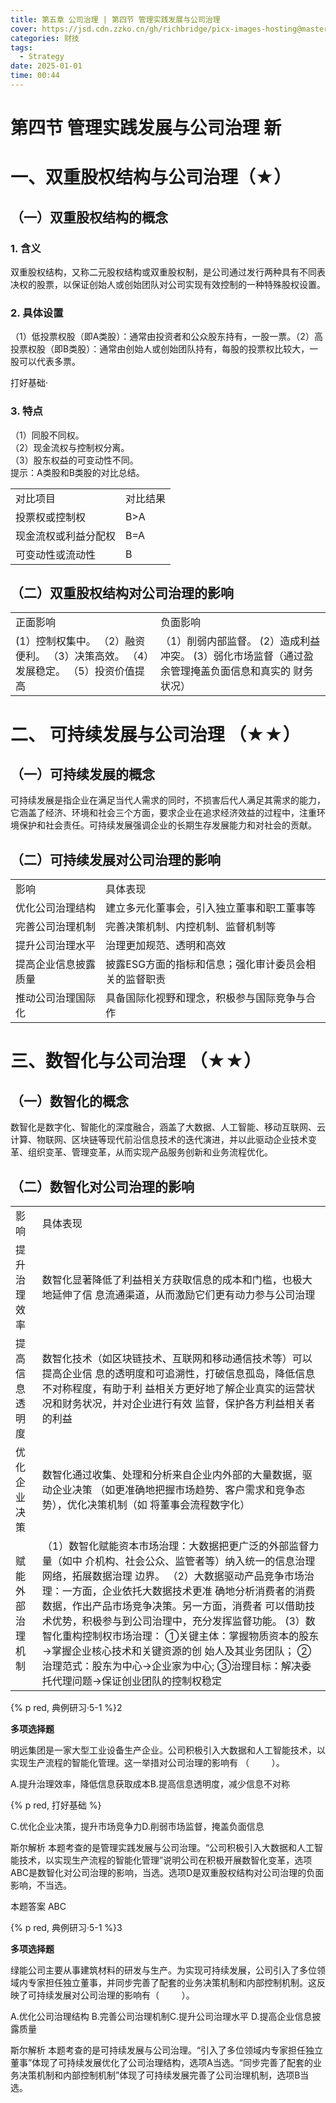 ```yaml
---
title: 第五章 公司治理 | 第四节 管理实践发展与公司治理
cover: https://jsd.cdn.zzko.cn/gh/richbridge/picx-images-hosting@master/thumbnail/audit.png
categories: 财技
tags:
  - Strategy
date: 2025-01-01 
time: 00:44
---
```


# 第四节 管理实践发展与公司治理 新  

# 一、双重股权结构与公司治理（★）  

## （一）双重股权结构的概念  

### 1. 含义  

双重股权结构，又称二元股权结构或双重股权制，是公司通过发行两种具有不同表决权的股票，以保证创始人或创始团队对公司实现有效控制的一种特殊股权设置。  

### 2. 具体设置  

（1）低投票权股（即A类股）：通常由投资者和公众股东持有，一股一票。（2）高投票权股（即B类股）：通常由创始人或创始团队持有，每股的投票权比较大，一股可以代表多票。  


打好基础·  

### 3. 特点  

（1）同股不同权。  
（2）现金流权与控制权分离。  
（3）股东权益的可变动性不同。  
提示：A类股和B类股的对比总结。  

<html><body><table><tr><td>对比项目</td><td>对比结果</td></tr><tr><td>投票权或控制权</td><td>B>A</td></tr><tr><td>现金流权或利益分配权</td><td>B=A</td></tr><tr><td>可变动性或流动性</td><td>B<A</td></tr></table></body></html>  

## （二）双重股权结构对公司治理的影响  

<html><body><table><tr><td>正面影响</td><td>负面影响</td></tr><tr><td>(1）控制权集中。 （2）融资便利。 （3）决策高效。 （4）发展稳定。 （5）投资价值提高</td><td>（1）削弱内部监督。 (2）造成利益冲突。 (3）弱化市场监督（通过盈余管理掩盖负面信息和真实的 财务状况）</td></tr></table></body></html>  

# 二、 可持续发展与公司治理 （★★）  

## （一）可持续发展的概念  

可持续发展是指企业在满足当代人需求的同时，不损害后代人满足其需求的能力，它涵盖了经济、环境和社会三个方面，要求企业在追求经济效益的过程中，注重环境保护和社会责任。可持续发展强调企业的长期生存发展能力和对社会的贡献。  

## （二）可持续发展对公司治理的影响  

<html><body><table><tr><td>影响</td><td>具体表现</td></tr><tr><td>优化公司治理结构</td><td>建立多元化董事会，引入独立董事和职工董事等</td></tr><tr><td>完善公司治理机制</td><td>完善决策机制、内控机制、监督机制等</td></tr><tr><td>提升公司治理水平</td><td>治理更加规范、透明和高效</td></tr><tr><td>提高企业信息披露质量</td><td>披露ESG方面的指标和信息；强化审计委员会相关的监督职责</td></tr><tr><td>推动公司治理国际化</td><td>具备国际化视野和理念，积极参与国际竞争与合作</td></tr></table></body></html>  


# 三、数智化与公司治理 （★★）  

## （一）数智化的概念  

数智化是数字化、智能化的深度融合，涵盖了大数据、人工智能、移动互联网、云计算、物联网、区块链等现代前沿信息技术的迭代演进，并以此驱动企业技术变革、组织变革、管理变革，从而实现产品服务创新和业务流程优化。  

## （二）数智化对公司治理的影响  

<html><body><table><tr><td>影响</td><td>具体表现</td></tr><tr><td>提升治理效率</td><td>数智化显著降低了利益相关方获取信息的成本和门槛，也极大地延伸了信 息流通渠道，从而激励它们更有动力参与公司治理</td></tr><tr><td>提高信息透明度</td><td>数智化技术（如区块链技术、互联网和移动通信技术等）可以提高企业信 息的透明度和可追溯性，打破信息孤岛，降低信息不对称程度，有助于利 益相关方更好地了解企业真实的运营状况和财务状况，并对企业进行有效 监督，保护各方利益相关者的利益</td></tr><tr><td>优化企业决策</td><td>数智化通过收集、处理和分析来自企业内外部的大量数据，驱动企业决策 （如更准确地把握市场趋势、客户需求和竞争态势），优化决策机制（如 将董事会流程数字化）</td></tr><tr><td>赋能外部治理机制</td><td>（1）数智化赋能资本市场治理：大数据把更广泛的外部监督力量（如中 介机构、社会公众、监管者等）纳入统一的信息治理网络，拓展数据治理 边界。 （2）大数据驱动产品竞争市场治理：一方面，企业依托大数据技术更准 确地分析消费者的消费数据，作出产品市场竞争决策。另一方面，消费者 可以借助技术优势，积极参与到公司治理中，充分发挥监督功能。 (3）数智化重构控制权市场治理： ①关键主体：掌握物质资本的股东→掌握企业核心技术和关键资源的创 始人及其业务团队； ②治理范式：股东为中心→企业家为中心; ③治理目标：解决委托代理问题→保证创业团队的控制权稳定</td></tr></table></body></html>  

{% p red, 典例研习·5-1 %}2  

**多项选择题**

明远集团是一家大型工业设备生产企业。公司积极引入大数据和人工智能技术，以实现生产流程的智能化管理。这一举措对公司治理的影响有 （    ）。  

A.提升治理效率，降低信息获取成本B.提高信息透明度，减少信息不对称  


{% p red, 打好基础 %}

C.优化企业决策，提升市场竞争力D.削弱市场监督，掩盖负面信息  

斯尔解析 本题考查的是管理实践发展与公司治理。“公司积极引入大数据和人工智能技术，以实现生产流程的智能化管理”说明公司在积极开展数智化变革，选项ABC是数智化对公司治理的影响，当选。选项D是双重股权结构对公司治理的负面影响，不当选。  

本题答案 ABC  

{% p red, 典例研习·5-1 %}3  

**多项选择题**

绿能公司主要从事建筑材料的研发与生产。为实现可持续发展，公司引入了多位领域内专家担任独立董事，并同步完善了配套的业务决策机制和内部控制机制。这反映了可持续发展对公司治理的影响有（    ）。  

A.优化公司治理结构 B.完善公司治理机制C.提升公司治理水平 D.提高企业信息披露质量  

斯尔解析 本题考查的是可持续发展与公司治理。“引入了多位领域内专家担任独立董事”体现了可持续发展优化了公司治理结构，选项A当选。“同步完善了配套的业务决策机制和内部控制机制”体现了可持续发展完善了公司治理机制，选项B当选。  
